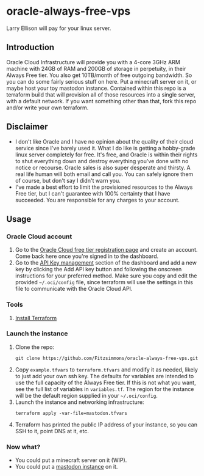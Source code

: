 # oracle-always-free-vps

Larry Ellison will pay for your linux server.

## Introduction

Oracle Cloud Infrastructure will provide you with a 4-core 3GHz ARM machine with 24GB of RAM and 200GB of storage in perpetuity, in their Always Free tier. You also get 10TB/month of free outgoing bandwidth. So you can do some fairly serious stuff on here. Put a minecraft server on it, or maybe host your toy mastodon instance. Contained within this repo is a terraform build that will provision all of those resources into a single server, with a default network. If you want something other than that, fork this repo and/or write your own terraform.

## Disclaimer

* I don't like Oracle and I have no opinion about the quality of their cloud service since I've barely used it. What I do like is getting a hobby-grade linux server completely for free. It's free, and Oracle is within their rights to shut everything down and destroy everything you've done with no notice or recourse. Oracle sales is also super desperate and thirsty. A real life human will both email and call you. You can safely ignore them of course, but don't say I didn't warn you.
* I've made a best effort to limit the provisioned resources to the Always Free tier, but I can't guarantee with 100% certainty that I have succeeded. You are responsible for any charges to your account.

## Usage

### Oracle Cloud account

1. Go to the [Oracle Cloud free tier registration page](https://www.oracle.com/cloud/free/) and create an account. Come back here once you're signed in to the dashboard.
1. Go to the [API Key management](https://cloud.oracle.com/identity/domains/my-profile/api-keys) section of the dashboard and add a new key by clicking the Add API key button and following the onscreen instructions for your preferred method. Make sure you copy and edit the provided `~/.oci/config` file, since terraform will use the settings in this file to communicate with the Oracle Cloud API.

### Tools

1. [Install Terraform](https://developer.hashicorp.com/terraform/tutorials/aws-get-started/install-cli)

### Launch the instance

1. Clone the repo:
    ```
    git clone https://github.com/Fitzsimmons/oracle-always-free-vps.git
    ```
1. Copy `example.tfvars` to `terraform.tfvars` and modify it as needed, likely to just add your own ssh key. The defaults for variables are intended to use the full capacity of the Always Free tier. If this is not what you want, see the full list of variables in `variables.tf`. The region for the instance will be the default region supplied in your `~/.oci/config`.
1. Launch the instance and networking infrastructure:
    ```
    terraform apply -var-file=mastodon.tfvars
    ```
1. Terraform has printed the public IP address of your instance, so you can SSH to it, point DNS at it, etc.

### Now what?

* You could put a minecraft server on it (WIP).
* You could put a [mastodon instance](https://github.com/l3ib/mastodon-ansible) on it.
